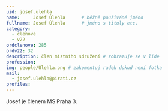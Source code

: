 ```yaml
---
uid: josef.ulehla
name:     Josef Úlehla  	# běžně používáné jméno
fullname: Josef Úlehla  	# jméno s tituly etc.
category:
  - clenove
  - v22
ordclenove: 285
ordv22: 32
description: člen místního sdružení # zobrazuje se v lide
profession: 
img: people/Ulehla.png # zakomentuj radek dokud není fotka
mail:
  - josef.ulehla@pirati.cz
profiles:
---
```


Josef je členem MS Praha 3.
